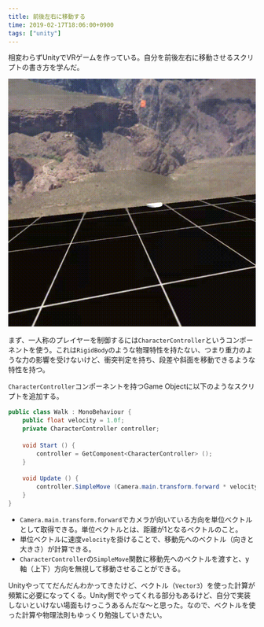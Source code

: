 ```yaml
---
title: 前後左右に移動する
time: 2019-02-17T18:06:00+0900
tags: ["unity"]
---
```


相変わらずUnityでVRゲームを作っている。自分を前後左右に移動させるスクリプトの書き方を学んだ。

![](walk.gif 'VR空間を歩いている様子')

まず、一人称のプレイヤーを制御するには`CharacterController`というコンポーネントを使う。これは`RigidBody`のような物理特性を持たない、つまり重力のような力の影響を受けないけど、衝突判定を持ち、段差や斜面を移動できるような特性を持つ。

`CharacterController`コンポーネントを持つGame Objectに以下のようなスクリプトを追加する。

```csharp
public class Walk : MonoBehaviour {
    public float velocity = 1.0f;
    private CharacterController controller;

    void Start () {
        controller = GetComponent<CharacterController> ();
    }

    void Update () {
        controller.SimpleMove (Camera.main.transform.forward * velocity);
    }
}
```

* `Camera.main.transform.forward`でカメラが向いている方向を単位ベクトルとして取得できる。単位ベクトルとは、距離が1となるベクトルのこと。
* 単位ベクトルに速度`velocity`を掛けることで、移動先へのベクトル（向きと大きさ）が計算できる。
* `CharacterController`の`SimpleMove`関数に移動先へのベクトルを渡すと、y軸（上下）方向を無視して移動させることができる。

Unityやっててだんだんわかってきたけど、ベクトル（`Vector3`）を使った計算が頻繁に必要になってくる。Unity側でやってくれる部分もあるけど、自分で実装しないといけない場面もけっこうあるんだな〜と思った。なので、ベクトルを使った計算や物理法則もゆっくり勉強していきたい。
